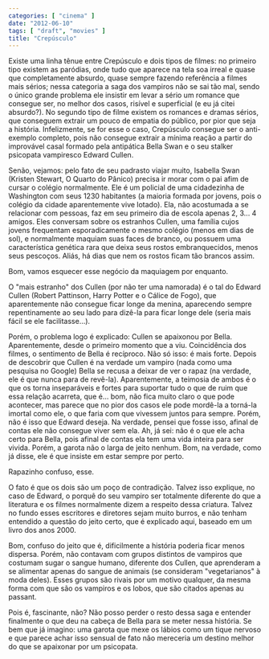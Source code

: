 ```yaml
---
categories: [ "cinema" ]
date: "2012-06-10"
tags: [ "draft", "movies" ]
title: "Crepúsculo"
---
```

Existe uma linha tênue entre Crepúsculo e dois tipos de filmes: no
primeiro tipo existem as paródias, onde tudo que aparece na tela soa
irreal e quase que completamente absurdo, quase sempre fazendo referência
a filmes mais sérios; nessa categoria a saga dos vampiros não se sai
tão mal, sendo o único grande problema ele insistir em levar a sério
um romance que consegue ser, no melhor dos casos, risível e superficial
(e eu já citei absurdo?). No segundo tipo de filme existem os romances e
dramas sérios, que conseguem extrair um pouco de empatia do público, por
pior que seja a história. Infelizmente, se for esse o caso, Crepúsculo
consegue ser o anti-exemplo completo, pois não consegue extrair a
mínima reação a partir do improvável casal formado pela antipática
Bella Swan e o seu stalker psicopata vampiresco Edward Cullen.

Senão, vejamos: pelo fato de seu padrasto viajar muito, Isabella Swan
(Kristen Stewart, O Quarto do Pânico) precisa ir morar com o pai afim de
cursar o colégio normalmente. Ele é um policial de uma cidadezinha de
Washington com seus 1230 habitantes (a maioria formada por jovens, pois
o colégio da cidade aparentemente vive lotado). Ela, não acostumada a
se relacionar com pessoas, faz em seu primeiro dia de escola apenas 2,
3... 4 amigos. Eles conversam sobre os estranhos Cullen, uma família
cujos jovens frequentam esporadicamente o mesmo colégio (menos em dias
de sol), e normalmente maquiam suas faces de branco, ou possuem uma
característica genética rara que deixa seus rostos embranquecidos,
menos seus pescoços. Aliás, há dias que nem os rostos ficam tão
brancos assim.

Bom, vamos esquecer esse negócio da maquiagem por enquanto.

O "mais estranho" dos Cullen (por não ter uma namorada) é o tal do
Edward Cullen (Robert Pattinson, Harry Potter e o Cálice de Fogo), que
aparentemente não consegue ficar longe da menina, aparecendo sempre
repentinamente ao seu lado para dizê-la para ficar longe dele (seria
mais fácil se ele facilitasse...).

Porém, o problema logo é explicado: Cullen se apaixonou por
Bella. Aparentemente, desde o primeiro momento que a viu. Coincidência
dos filmes, o sentimento de Bella é recíproco. Não só isso: é mais
forte. Depois de descobrir que Cullen é na verdade um vampiro (nada
como uma pesquisa no Google) Bella se recusa a deixar de ver o rapaz (na
verdade, ele é que nunca para de revê-la). Aparentemente, a teimosia
de ambos é o que os torna inseparáveis e fortes para suportar tudo o
que de ruim que essa relação acarreta, que é... bom, não fica muito
claro o que pode acontecer, mas parece que no pior dos casos ele pode
mordê-la a torná-la imortal como ele, o que faria com que vivessem
juntos para sempre. Porém, não é isso que Edward deseja. Na verdade,
pensei que fosse isso, afinal de contas ele não consegue viver sem
ela. Ah, já sei: não é o que ele acha certo para Bella, pois afinal
de contas ela tem uma vida inteira para ser vivida. Porém, a garota
não o larga de jeito nenhum. Bom, na verdade, como já disse, ele é
que insiste em estar sempre por perto.

Rapazinho confuso, esse.

O fato é que os dois são um poço de contradição. Talvez isso
explique, no caso de Edward, o porquê do seu vampiro ser totalmente
diferente do que a literatura e os filmes normalmente dizem a respeito
dessa criatura. Talvez no fundo esses escritores e diretores sejam
muito burros, e não tenham entendido a questão do jeito certo, que é
explicado aqui, baseado em um livro dos anos 2000.

Bom, confuso do jeito que é, dificilmente a história poderia ficar
menos dispersa. Porém, não contavam com grupos distintos de vampiros
que costumam sugar o sangue humano, diferente dos Cullen, que aprenderam
a se alimentar apenas do sangue de animais (se consideram "vegetarianos"
à moda deles). Esses grupos são rivais por um motivo qualquer, da mesma
forma com que são os vampiros e os lobos, que são citados apenas au
passant.

Pois é, fascinante, não? Não posso perder o resto dessa saga e
entender finalmente o que deu na cabeça de Bella para se meter nessa
história. Se bem que já imagino: uma garota que mexe os lábios como
um tique nervoso e que parece achar isso sensual de fato não mereceria
um destino melhor do que se apaixonar por um psicopata.
